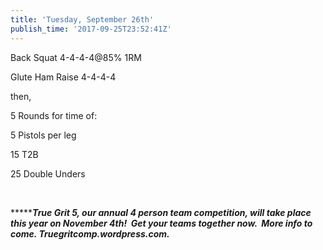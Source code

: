 ```yaml
---
title: 'Tuesday, September 26th'
publish_time: '2017-09-25T23:52:41Z'
---
```


Back Squat 4-4-4-4\@85% 1RM

Glute Ham Raise 4-4-4-4

then,

5 Rounds for time of:

5 Pistols per leg

15 T2B

25 Double Unders

 

***\*****True Grit 5, our annual 4 person team competition, will take
place this year on November 4th!  Get your teams together now.  More
info to come. Truegritcomp.wordpress.com.***
